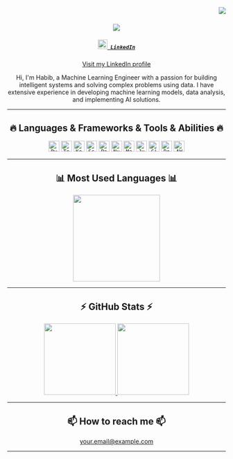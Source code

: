 <!-- Visitor Badge -->
<img align="right" src="https://visitor-badge.laobi.icu/badge?page_id=yourusername.yourusername">

<!-- Typing SVG -->
<h1 align="center">
  <a href="https://git.io/typing-svg">
    <img src="https://readme-typing-svg.herokuapp.com/?lines=Hi+there,+I'm+Habib;Machine+Learning+Engineer&center=true&size=30">
  </a>
</h1>

<!-- LinkedIn Profile -->
<h5 align="center">
  <code><a href="https://www.linkedin.com/in/yourprofile/" title="LinkedIn Profile"><img width="22" src="images/linkedin.svg"> LinkedIn</a></code>
</h5>
<p align="center">
  <a href="https://www.linkedin.com/in/yourprofile/">Visit my LinkedIn profile</a>
</p>

<!-- Introductory Paragraph -->
<p align="center">
  Hi, I'm Habib, a Machine Learning Engineer with a passion for building intelligent systems and solving complex problems using data. I have extensive experience in developing machine learning models, data analysis, and implementing AI solutions.
</p>

<!-- Languages & Frameworks -->
<hr>
<h2 align="center">🔥 Languages & Frameworks & Tools & Abilities 🔥</h2>
<p align="center">
  <code><img title="Python" height="25" src="images/python-original.svg"></code>
  <code><img title="TensorFlow" height="25" src="images/tensorflow.png"></code>
  <code><img title="Keras" height="25" src="images/keras.png"></code>
  <code><img title="Scikit-Learn" height="25" src="images/scikit-learn.png"></code>
  <code><img title="Pandas" height="25" src="images/pandas.svg"></code>
  <code><img title="NumPy" height="25" src="images/numpy.svg"></code>
  <code><img title="Matplotlib" height="25" src="images/matplotlib.svg"></code>
  <code><img title="Jupyter" height="25" src="images/jupyter.svg"></code>
  <code><img title="Git" height="25" src="images/git-original.svg"></code>
  <code><img title="Docker" height="25" src="images/docker.svg"></code>
  <code><img title="AWS" height="25" src="images/aws.svg"></code>
</p>

<!-- Most Used Languages -->
<hr>
<h2 align="center">📊 Most Used Languages 📊</h2>
<p align="center">
  <a href="https://github.com/anuraghazra/github-readme-stats">
    <img height="200" src="https://github-readme-stats.vercel.app/api/top-langs/?username=yourusername&langs_count=8&layout=compact" />
  </a>
</p>

<!-- GitHub Stats -->
<hr>
<h2 align="center">⚡ GitHub Stats ⚡</h2>
<div align="center">
  <a href="https://github.com/anuraghazra/github-readme-stats">
    <img src="https://github-readme-stats.vercel.app/api?username=yourusername&show_icons=true" height="165" />
  </a>
  <a href="https://github.com/denvercoder1/github-readme-streak-stats">
    <img src="https://github-readme-streak-stats.herokuapp.com/?user=yourusername" height="165" />
  </a>
</div>

<!-- Contact -->
<hr>
<h2 align="center">📫 How to reach me 📫</h2>
<p align="center">
  <a href="mailto:your.email@example.com">your.email@example.com</a>
</p>
<hr>
